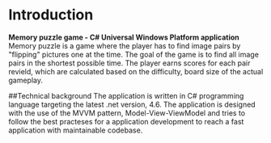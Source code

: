 # Introduction
**Memory puzzle game - C# Universal Windows Platform application**
Memory puzzle is a game where the player has to find image pairs by "flipping" pictures one at the time. The goal of the game is to find all image pairs in the shortest possible time. The player earns scores for each pair revield, which are calculated based on the difficulty, board size of the actual gameplay.

##Technical background
The application is written in C# programming language targeting the latest .net version, 4.6. The application is designed with the use of the MVVM pattern, Model-View-ViewModel and tries to follow the best practeses for a application development to reach a fast application with maintainable codebase.
